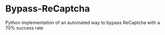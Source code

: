 # Bypass-ReCaptcha
Python implementation of an automated way to bypass ReCaptcha with a 70% success rate
